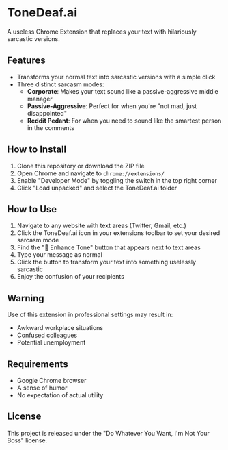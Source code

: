 # ToneDeaf.ai

A useless Chrome Extension that replaces your text with hilariously sarcastic versions.

## Features

- Transforms your normal text into sarcastic versions with a simple click
- Three distinct sarcasm modes:
  - **Corporate**: Makes your text sound like a passive-aggressive middle manager
  - **Passive-Aggressive**: Perfect for when you're "not mad, just disappointed"
  - **Reddit Pedant**: For when you need to sound like the smartest person in the comments

## How to Install

1. Clone this repository or download the ZIP file
2. Open Chrome and navigate to `chrome://extensions/`
3. Enable "Developer Mode" by toggling the switch in the top right corner
4. Click "Load unpacked" and select the ToneDeaf.ai folder

## How to Use

1. Navigate to any website with text areas (Twitter, Gmail, etc.)
2. Click the ToneDeaf.ai icon in your extensions toolbar to set your desired sarcasm mode
3. Find the "🤖 Enhance Tone" button that appears next to text areas
4. Type your message as normal
5. Click the button to transform your text into something uselessly sarcastic
6. Enjoy the confusion of your recipients

## Warning

Use of this extension in professional settings may result in:
- Awkward workplace situations
- Confused colleagues
- Potential unemployment

## Requirements

- Google Chrome browser
- A sense of humor
- No expectation of actual utility

## License

This project is released under the "Do Whatever You Want, I'm Not Your Boss" license.
